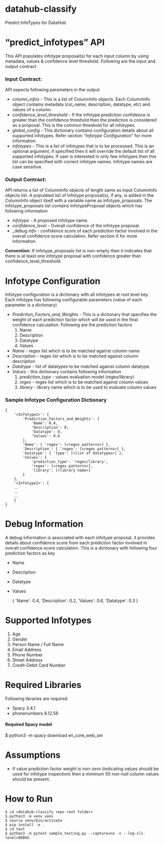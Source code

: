 # datahub-classify
Predict InfoTypes for DataHub
# “predict_infotypes” API
This API populates infotype proposal(s) for each input column by using metadata, values & confidence level threshold. Following are the input and output contract
### Input Contract:
API expects following parameters in the output
- _column_infos_ - This is a list of ColumnInfo objects. Each ColumnInfo object contains metadata (col_name, description, datatype, etc) and values of a column. 
- _confidence_level_threshold_ - If the infotype prediction confidence is greater than the confidence threshold then the prediction is considered as a proposal. This is the common threshold for all infotypes.
- _global_config_ - This dictionary contains configuration details about all supported infotypes. Refer section _"Infotype Configuration"_ for more information.
- _infotypes_ - This is a list of infotypes that is to be processed. This is an optional argument, if specified then it will override the default list of all supported infotypes. If user is interested in only few infotypes then this list can be specified with correct infotype names. Infotype names are case sensitive.

### Output Contract:
API returns a list of ColumnInfo objects of length same as input ColumnInfo objects list. A populated list of Infotype proposal(s), if any, is added in the ColumnInfo object itself with a variable name as infotype_proposals. The infotype_proposals list contains InfotypeProposal objects which has following information
- _infotype_ - A proposed infotype name.
- _confidence_level_ - Overall confidence of the infotype proposal. 
- _debug _info_ - confidence score of each prediction factor involved in the overall confidence score calculation. Refer section X for more information.

**Convention:**
If infotype_proposals list is non-empty then it indicates that there is at least one infotype proposal with confidence greater than confidence_level_threshold.
# Infotype Configuration
Infotype configuration is a dictionary with all infotypes at root level key. Each infotype has following configurable parameters (value of each parameter is a dictionary)
- _Prediction_Factors_and_Weights_ - This is a dictionary that specifies the weight of each prediction factor which will be used in the final confidence calculation. Following are the prediction factors
  1. Name 
  2. Description 
  3. Datatype 
  4. Values
- _Name_ - regex list which is to be matched against column name
- _Description_ - regex list which is to be matched against column description
- _Datatype_ - list of datatypes to be matched against column datatype
- _Values_ - this dictionary contains following information
  1. _prediction_type_ - values evaluation model (regex/library)
  2. _regex_ - regex list which is to be matched against column values
  3. _library_ - library name which is to be used to evaluate column values

### Sample Infotype Configuration Dictionary
    {
        '<Infotype1>': {
            'Prediction_Factors_and_Weights': {
                'Name': 0.4,
                'Description': 0,
                'Datatype': 0,
                'Values': 0.6
            },
            'Name': { 'regex': [<regex patterns>] },
            'Description': { 'regex': [<regex patterns>] },
            'Datatype': { 'type': [<list of datatypes>] },
            'Values': {
                'prediction_type': 'regex/library',
                'regex': [<regex patterns>],
                'library': [<library name>]
            }
        },
        '<Infotype2>': {
        ..
        ..
        ..
        }
    }
# Debug Information
A debug information is associated with each infotype proposal, it provides details about confidence score from each prediction factor involved in overall confidence score calculation. This is a dictionary with following four prediction factors as key
- Name 
- Description 
- Datatype 
- Values 

  {
      'Name': 0.4, 
      'Description': 0.2, 
      'Values': 0.6, 
      'Datatype': 0.3
  }
# Supported Infotypes
1. Age 
2. Gender 
3. Person Name / Full Name 
4. Email Address 
5. Phone Number 
6. Street Address 
7. Credit-Debit Card Number 
# Required Libraries
Following libraries are required
- Spacy 3.4.1 
- phonenumbers 8.12.56
#### Required Spacy model
$ python3 -m spacy download en_core_web_sm
# Assumptions
- If value prediction factor weight is non-zero (indicating values should be used for infotype inspection) then a minimum 50 non-null column values should be present.
# How to Run
    $ cd <datahub-classify repo root folder>
    $ python3 -m venv venv
    $ source venv/bin/activate
    $ pip install -e .
    $ cd test
    $ python3 -m pytest sample_testing.py --capture=no -s --log-cli-level=DEBUG
